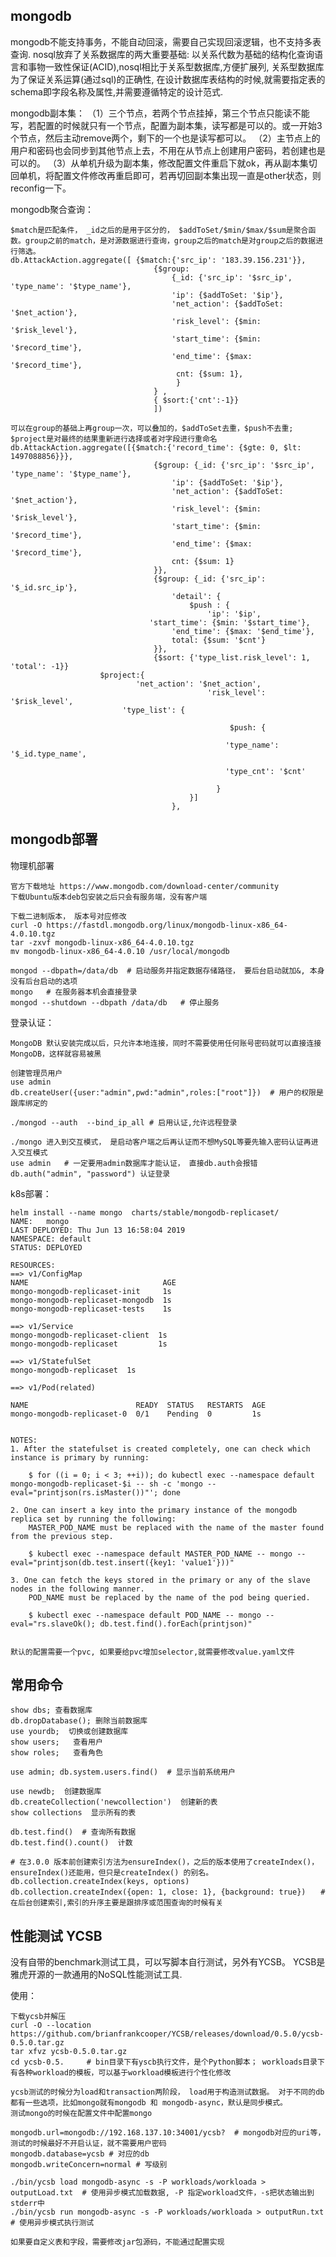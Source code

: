 ## mongodb
mongodb不能支持事务，不能自动回滚，需要自己实现回滚逻辑，也不支持多表查询.
nosql放弃了关系数据库的两大重要基础: 以关系代数为基础的结构化查询语言和事物一致性保证(ACID),nosql相比于关系型数据库,方便扩展列, 
关系型数据库为了保证关系运算(通过sql)的正确性, 在设计数据库表结构的时候,就需要指定表的schema即字段名称及属性,并需要遵循特定的设计范式. 

mongodb副本集：
（1）三个节点，若两个节点挂掉，第三个节点只能读不能写，若配置的时候就只有一个节点，配置为副本集，读写都是可以的。或一开始3个节点，然后主动remove两个，剩下的一个也是读写都可以。
（2）主节点上的用户和密码也会同步到其他节点上去，不用在从节点上创建用户密码，若创建也是可以的。
（3）从单机升级为副本集，修改配置文件重启下就ok，再从副本集切回单机，将配置文件修改再重启即可，若再切回副本集出现一直是other状态，则reconfig一下。

mongodb聚合查询：

    $match是匹配条件， _id之后的是用于区分的， $addToSet/$min/$max/$sum是聚合函数。group之前的match，是对源数据进行查询，group之后的match是对group之后的数据进行筛选。 
    db.AttackAction.aggregate([ {$match:{'src_ip': '183.39.156.231'}},
                                    {$group:
                                        {_id: {'src_ip': '$src_ip', 'type_name': '$type_name'}, 
                                        'ip': {$addToSet: '$ip'},
                                        'net_action': {$addToSet: '$net_action'},
                                        'risk_level': {$min: '$risk_level'},
                                        'start_time': {$min: '$record_time'},
                                        'end_time': {$max: '$record_time'},
                                         cnt: {$sum: 1},
                                         }
                                    } ,
                                    { $sort:{'cnt':-1}}
                                    ])
 
    可以在group的基础上再group一次，可以叠加的，$addToSet去重，$push不去重; $project是对最终的结果重新进行选择或者对字段进行重命名
    db.AttackAction.aggregate([{$match:{'record_time': {$gte: 0, $lt: 1497088856}}},
                                    {$group: {_id: {'src_ip': '$src_ip', 'type_name': '$type_name'}, 
                                        'ip': {$addToSet: '$ip'},
                                        'net_action': {$addToSet: '$net_action'},
                                        'risk_level': {$min: '$risk_level'},
                                        'start_time': {$min: '$record_time'},
                                        'end_time': {$max: '$record_time'},
                                        cnt: {$sum: 1}
                                    }},
                                    {$group: {_id: {'src_ip': '$_id.src_ip'},
                                        'detail': {
                                            $push : {
                                                'ip': '$ip', 
                                   'start_time': {$min: '$start_time'},
                                        'end_time': {$max: '$end_time'},
                                        total: {$sum: '$cnt'}
                                    }},
                                    {$sort: {'type_list.risk_level': 1, 'total': -1}}
                        $project:{
                                'net_action': '$net_action',
                                                'risk_level': '$risk_level', 
                             'type_list': {
    
                                                     $push: {
    
                                                    'type_name': '$_id.type_name',
    
                                                    'type_cnt': '$cnt'
    
                                                  }
                                            }]
                                        },
 



## mongodb部署

物理机部署
    
    官方下载地址 https://www.mongodb.com/download-center/community
    下载Ubuntu版本deb包安装之后只会有服务端，没有客户端
    
    下载二进制版本， 版本号对应修改
    curl -O https://fastdl.mongodb.org/linux/mongodb-linux-x86_64-4.0.10.tgz
    tar -zxvf mongodb-linux-x86_64-4.0.10.tgz
    mv mongodb-linux-x86_64-4.0.10 /usr/local/mongodb
    
    mongod --dbpath=/data/db  # 启动服务并指定数据存储路径， 要后台启动就加&, 本身没有后台启动的选项
    mongo   # 在服务器本机会直接登录
    mongod --shutdown --dbpath /data/db   # 停止服务

登录认证：

    MongoDB 默认安装完成以后，只允许本地连接，同时不需要使用任何账号密码就可以直接连接MongoDB，这样就容易被黑
    
    创建管理员用户
    use admin
    db.createUser({user:"admin",pwd:"admin",roles:["root"]})  # 用户的权限是跟库绑定的
    
    ./mongod --auth  --bind_ip_all # 启用认证,允许远程登录
    
    ./mongo 进入到交互模式， 是启动客户端之后再认证而不想MySQL等要先输入密码认证再进入交互模式
    use admin   # 一定要用admin数据库才能认证， 直接db.auth会报错
    db.auth("admin", "password") 认证登录

k8s部署：

    helm install --name mongo  charts/stable/mongodb-replicaset/
    NAME:   mongo
    LAST DEPLOYED: Thu Jun 13 16:58:04 2019
    NAMESPACE: default
    STATUS: DEPLOYED
    
    RESOURCES:
    ==> v1/ConfigMap
    NAME                              AGE
    mongo-mongodb-replicaset-init     1s
    mongo-mongodb-replicaset-mongodb  1s
    mongo-mongodb-replicaset-tests    1s
    
    ==> v1/Service
    mongo-mongodb-replicaset-client  1s
    mongo-mongodb-replicaset         1s
    
    ==> v1/StatefulSet
    mongo-mongodb-replicaset  1s
    
    ==> v1/Pod(related)
    
    NAME                        READY  STATUS   RESTARTS  AGE
    mongo-mongodb-replicaset-0  0/1    Pending  0         1s
    
    
    NOTES:
    1. After the statefulset is created completely, one can check which instance is primary by running:
    
        $ for ((i = 0; i < 3; ++i)); do kubectl exec --namespace default mongo-mongodb-replicaset-$i -- sh -c 'mongo --eval="printjson(rs.isMaster())"'; done
    
    2. One can insert a key into the primary instance of the mongodb replica set by running the following:
        MASTER_POD_NAME must be replaced with the name of the master found from the previous step.
    
        $ kubectl exec --namespace default MASTER_POD_NAME -- mongo --eval="printjson(db.test.insert({key1: 'value1'}))"
    
    3. One can fetch the keys stored in the primary or any of the slave nodes in the following manner.
        POD_NAME must be replaced by the name of the pod being queried.
    
        $ kubectl exec --namespace default POD_NAME -- mongo --eval="rs.slaveOk(); db.test.find().forEach(printjson)"
    
    
    默认的配置需要一个pvc, 如果要给pvc增加selector,就需要修改value.yaml文件

## 常用命令
 
    show dbs; 查看数据库
    db.dropDatabase(); 删除当前数据库
    use yourdb;  切换或创建数据库
    show users;   查看用户
    show roles;   查看角色
    
    use admin; db.system.users.find()  # 显示当前系统用户
    
    use newdb;  创建数据库
    db.createCollection('newcollection')  创建新的表
    show collections  显示所有的表
    
    db.test.find()  # 查询所有数据
    db.test.find().count()  计数
    
    # 在3.0.0 版本前创建索引方法为ensureIndex()，之后的版本使用了createIndex()，ensureIndex()还能用，但只是createIndex() 的别名。
    db.collection.createIndex(keys, options)  
    db.collection.createIndex({open: 1, close: 1}, {background: true})　　# 在后台创建索引,索引的升序主要是跟排序或范围查询的时候有关
    
    
## 性能测试 YCSB
没有自带的benchmark测试工具，可以写脚本自行测试，另外有YCSB。 YCSB是雅虎开源的一款通用的NoSQL性能测试工具.

使用：
    
    下载ycsb并解压
    curl -O --location https://github.com/brianfrankcooper/YCSB/releases/download/0.5.0/ycsb-0.5.0.tar.gz
    tar xfvz ycsb-0.5.0.tar.gz
    cd ycsb-0.5.     # bin目录下有yscb执行文件，是个Python脚本； workloads目录下有各种workload的模板，可以基于workload模板进行个性化修改
    
    ycsb测试的时候分为load和transaction两阶段， load用于构造测试数据。 对于不同的db都有一些选项，比如mongo就有mongodb 和 mongodb-async，默认是同步模式。
    测试mongo的时候在配置文件中配置mongo
    
    mongodb.url=mongodb://192.168.137.10:34001/ycsb?  # mongodb对应的uri等，测试的时候最好不开启认证，就不需要用户密码
    mongodb.database=ycsb # 对应的db
    mongodb.writeConcern=normal # 写级别
    
    ./bin/ycsb load mongodb-async -s -P workloads/workloada > outputLoad.txt  # 使用异步模式加载数据, -P 指定workload文件，-s把状态输出到stderr中
    ./bin/ycsb run mongodb-async -s -P workloads/workloada > outputRun.txt    # 使用异步模式执行测试
    
    如果要自定义表和字段，需要修改jar包源码，不能通过配置实现